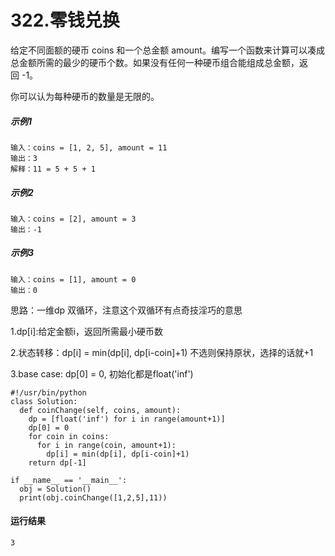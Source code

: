 # 322.零钱兑换
给定不同面额的硬币 coins 和一个总金额 amount。编写一个函数来计算可以凑成总金额所需的最少的硬币个数。如果没有任何一种硬币组合能组成总金额，返回 -1。

你可以认为每种硬币的数量是无限的。

##### 示例1
    输入：coins = [1, 2, 5], amount = 11
    输出：3 
    解释：11 = 5 + 5 + 1

##### 示例2
    输入：coins = [2], amount = 3
    输出：-1

##### 示例3
    输入：coins = [1], amount = 0
    输出：0
    
思路：一维dp 双循环，注意这个双循环有点奇技淫巧的意思

1.dp[i]:给定金额i，返回所需最小硬币数

2.状态转移：dp[i] = min(dp[i], dp[i-coin]+1) 不选则保持原状，选择的话就+1

3.base case: dp[0] = 0, 初始化都是float('inf')

    #!/usr/bin/python
    class Solution:
      def coinChange(self, coins, amount):
        dp = [float('inf') for i in range(amount+1)]
        dp[0] = 0
        for coin in coins:
          for i in range(coin, amount+1):
            dp[i] = min(dp[i], dp[i-coin]+1)
        return dp[-1]

    if __name__ == '__main__':
      obj = Solution()
      print(obj.coinChange([1,2,5],11))
 
#### 运行结果
    3
